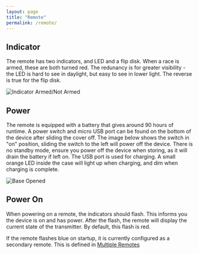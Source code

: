 ```yaml
---
layout: page
title: "Remote"
permalink: /remote/
---
```


## Indicator

The remote has two indicators, and LED and a flip disk. When a race is armed, these are both turned red. The redunancy is for greater visibility - the LED is hard to see in daylight, but easy to see in lower light. The reverse is true for the flip disk.

![Indicator Armed/Not Armed](/starter_indicator_docs/assets/armed_notarmed.png)

## Power

The remote is equipped with a battery that gives around 90 hours of runtime. A power switch and micro USB port can be found on the bottom of the device after sliding the cover off. The image below shows the switch in "on" position, sliding the switch to the left will power off the device. There is no standby mode, ensure you power off the device when storing, as it will drain the battery if left on. The USB port is used for charging. A small orange LED inside the case will light up when charging, and dim when charging is complete.

![Base Opened](/starter_indicator_docs/assets/switch_usb_remote.png)

## Power On

When powering on a remote, the indicators should flash. This informs you the device is on and has power. After the flash, the remote will display the current state of the transmitter. By default, this flash is red.

If the remote flashes blue on startup, it is currently configured as a secondary remote. This is defined in [Multiple Remotes](/starter_indicator_docs/multiple_remotes)